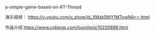 a-simple-game-based-on-RT-Thread

演示视频：
https://v.youku.com/v_show/id_XMzk5NjY1MTcwNA==.html

作品介绍
https://www.cnblogs.com/luoyijie/p/10220888.html
